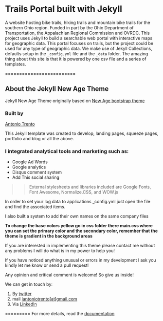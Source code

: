 # Trails Portal built with Jekyll

A website hosting bike trails, hiking trails and mountain bike trails for the southern Ohio region. Funded in part by the Ohio Department of Transportation, the Appalachian Regional Commission and OVRDC. This project uses Jekyll to build a searchable web portal with interactive maps for geographic data. This portal focuses on trails, but the project could be used for any type of geographic data. We make use of Jekyll Collections, defaults setup in the ``_config.yml`` file and the ``_data`` folder. The amazing thing about this site is that it is powered by one csv file and a series of templates.

=========================
## About the Jekyll New Age Theme
Jekyll New Age Theme originally based on [New Age bootstrap theme ](https://startbootstrap.com/template-overviews/new-age/)

### Built by
[Antonio Trento](https://it.linkedin.com/in/antoniotrento)

This Jekyll template was created to develop, landing pages, squeeze pages, portfolio and blog or all the above.

### I integrated analytical tools and marketing such as:
- Google Ad Words
- Google analytics
- Disqus comment system
- Add This social sharing

>>External stylesheets and libraries included are Google Fonts, Font Awesome, Normalize.CSS, and WOW.js

In order to set your log data to applications _config.yml just open the file and find the associated items.

I also built a system to add their own names on the same company files

**To change the base colors yellow go in css folder there main.css where you can set the primary color and the secondary color, remember that the theme is gradient in the background areas**


If you are interested in implementing this theme please contact me without any problems I will do what is in my power to help you!

If you have noticed anything unusual or errors in my development I ask you kindly let me know or send a pull request!

Any opinion and critical comment is welcome! So give us inside!

We can get in touch by:

1. By <a href="https://twitter.com/lantoniotrento">twitter</a>
2. mail <a href="mailto:lantoniotrento@gmail.com">lantoniotrento[at]gmail.com</a>
3. Via <a href="https://it.linkedin.com/in/antoniotrento">LinkedIn</a>

=========
For more details, read the [documentation](http://jekyllrb.com/)
